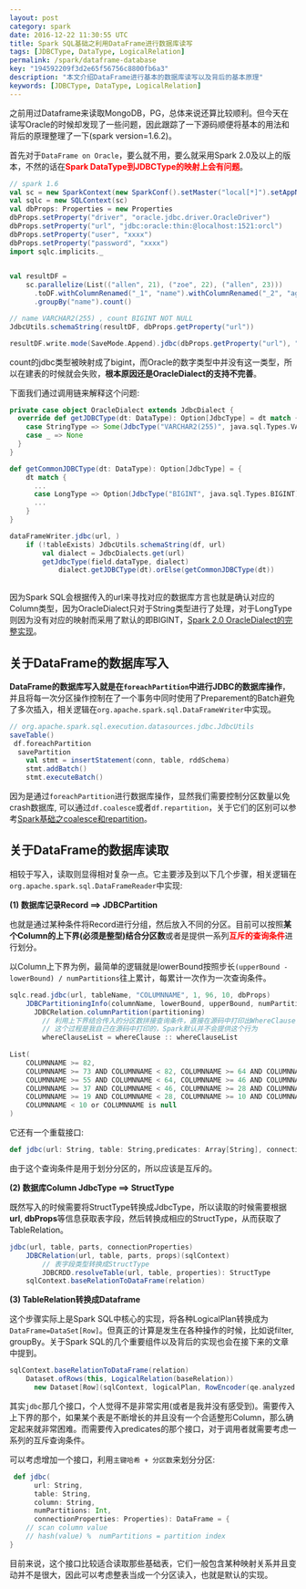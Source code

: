 ```yaml
---
layout: post
category: spark
date: 2016-12-22 11:30:55 UTC
title: Spark SQL基础之利用DataFrame进行数据库读写
tags: [JDBCType, DataType, LogicalRelation]
permalink: /spark/dataframe-database
key: "194592209f3d2e65f56756c8800fb6a3" 
description: "本文介绍DataFrame进行基本的数据库读写以及背后的基本原理"
keywords: [JDBCType, DataType, LogicalRelation]
---
```


之前用过Dataframe来读取MongoDB，PG，总体来说还算比较顺利。但今天在读写Oracle的时候却发现了一些问题，因此跟踪了一下源码顺便将基本的用法和背后的原理整理了一下(spark version=1.6.2)。

首先对于`DataFrame on Oracle`，要么就不用，要么就采用Spark 2.0及以上的版本，不然的话在<b style="color:red">Spark DataType到JDBCType的映射上会有问题</b>。

```scala
// spark 1.6
val sc = new SparkContext(new SparkConf().setMaster("local[*]").setAppName("Oracle Connection"))
val sqlc = new SQLContext(sc)
val dbProps: Properties = new Properties
dbProps.setProperty("driver", "oracle.jdbc.driver.OracleDriver")
dbProps.setProperty("url", "jdbc:oracle:thin:@localhost:1521:orcl")
dbProps.setProperty("user", "xxxx")
dbProps.setProperty("password", "xxxx")
import sqlc.implicits._

  
val resultDF =
    sc.parallelize(List(("allen", 21), ("zoe", 22), ("allen", 23)))
      .toDF.withColumnRenamed("_1", "name").withColumnRenamed("_2", "age")
      .groupBy("name").count()

// name VARCHAR2(255) , count BIGINT NOT NULL
JdbcUtils.schemaString(resultDF, dbProps.getProperty("url"))

resultDF.write.mode(SaveMode.Append).jdbc(dbProps.getProperty("url"), "xxxx", dbProps)
```

count的jdbc类型被映射成了bigint，而Oracle的数字类型中并没有这一类型，所以在建表的时候就会失败，<b class="highlight">根本原因还是OracleDialect的支持不完善</b>。

下面我们通过调用链来解释这个问题:

```scala
private case object OracleDialect extends JdbcDialect {
  override def getJDBCType(dt: DataType): Option[JdbcType] = dt match {
    case StringType => Some(JdbcType("VARCHAR2(255)", java.sql.Types.VARCHAR))
    case _ => None
  }
}
```
```scala
def getCommonJDBCType(dt: DataType): Option[JdbcType] = {
    dt match {
      ...
      case LongType => Option(JdbcType("BIGINT", java.sql.Types.BIGINT))
      ...
    }
}

dataFrameWriter.jdbc(url, )
    if (!tableExists) JdbcUtils.schemaString(df, url)
        val dialect = JdbcDialects.get(url)
        getJdbcType(field.dataType, dialect)
            dialect.getJDBCType(dt).orElse(getCommonJDBCType(dt))
            
```

因为Spark SQL会根据传入的url来寻找对应的数据库方言也就是确认对应的Column类型，因为OracleDialect只对于String类型进行了处理，对于LongType则因为没有对应的映射而采用了默认的即BIGINT，[Spark 2.0 OracleDialect的完整实现](https://github.com/apache/spark/blob/branch-2.1/sql/core/src/main/scala/org/apache/spark/sql/jdbc/OracleDialect.scala)。


## 关于DataFrame的数据库写入

<b class="highlight">DataFrame的数据库写入就是在`foreachPartition`中进行JDBC的数据库操作</b>，并且将每一次分区操作控制在了一个事务中同时使用了Preparement的Batch避免了多次插入，相关逻辑在`org.apache.spark.sql.DataFrameWriter`中实现。

```scala
// org.apache.spark.sql.execution.datasources.jdbc.JdbcUtils
saveTable()
 df.foreachPartition
  savePartition
    val stmt = insertStatement(conn, table, rddSchema)
    stmt.addBatch()
    stmt.executeBatch()
```

因为是通过`foreachPartition`进行数据库操作，显然我们需要控制分区数量以免crash数据库, 可以通过`df.coalesce`或者`df.repartition`，关于它们的区别可以参考[Spark基础之coalesce和repartition](/spark/partitions/coalesce-repartition)。

## 关于DataFrame的数据库读取

相较于写入，读取则显得相对复杂一点。它主要涉及到以下几个步骤，相关逻辑在`org.apache.spark.sql.DataFrameReader`中实现:

<b class="highlight">(1) 数据库记录Record ==> JDBCPartition</b>

也就是通过某种条件将Record进行分组，然后放入不同的分区。目前可以按照**某个Column的上下界(必须是整型)结合分区数**或者是提供一系列<b style="color:red">互斥的查询条件</b>进行划分。

以Column上下界为例，最简单的逻辑就是lowerBound按照步长`(upperBound - lowerBound) / numPartitions`往上累计，每累计一次作为一次查询条件。

```scala
sqlc.read.jdbc(url, tableName, "COLUMNNAME", 1, 96, 10, dbProps)
    JDBCPartitioningInfo(columnName, lowerBound, upperBound, numPartitions)
      JDBCRelation.columnPartition(partitioning)
        // 利用上下界结合传入的分区数拼接查询条件，直接在源码中打印出WhereClause
        // 这个过程是我自己在源码中打印的，Spark默认并不会提供这个行为
        whereClauseList = whereClause :: whereClauseList
        
List(
    COLUMNNAME >= 82, 
    COLUMNNAME >= 73 AND COLUMNNAME < 82, COLUMNNAME >= 64 AND COLUMNNAME < 73,      
    COLUMNNAME >= 55 AND COLUMNNAME < 64, COLUMNNAME >= 46 AND COLUMNNAME < 55,      
    COLUMNNAME >= 37 AND COLUMNNAME < 46, COLUMNNAME >= 28 AND COLUMNNAME < 37,      
    COLUMNNAME >= 19 AND COLUMNNAME < 28, COLUMNNAME >= 10 AND COLUMNNAME < 19,      
    COLUMNNAME < 10 or COLUMNNAME is null
)
```

它还有一个重载接口: 

```scala
def jdbc(url: String, table: String,predicates: Array[String], connectionProperties: Properties): DataFrame
```

由于这个查询条件是用于划分分区的，所以应该是互斥的。

<b class="highlight">(2) 数据库Column JdbcType ==> StructType</b>

既然写入的时候需要将StructType转换成JdbcType，所以读取的时候需要根据**url**, **dbProps**等信息获取表字段，然后转换成相应的StructType，从而获取了TableRelation。

```scala
jdbc(url, table, parts, connectionProperties)
    JDBCRelation(url, table, parts, props)(sqlContext)
        // 表字段类型转换成StructType
        JDBCRDD.resolveTable(url, table, properties): StructType
    sqlContext.baseRelationToDataFrame(relation)        
```

<b class="highlight">(3) TableRelation转换成Dataframe</b>

这个步骤实际上是Spark SQL中核心的实现，将各种LogicalPlan转换成为`DataFrame=DataSet[Row]`。但真正的计算是发生在各种操作的时候，比如说filter, groupBy。关于Spark SQL的几个重要组件以及背后的实现也会在接下来的文章中提到。

```scala
sqlContext.baseRelationToDataFrame(relation)        
    Dataset.ofRows(this, LogicalRelation(baseRelation))
      new Dataset[Row](sqlContext, logicalPlan, RowEncoder(qe.analyzed.schema))
```

其实`jdbc`那几个接口，个人觉得不是非常实用(或者是我并没有感受到)。需要传入上下界的那个，如果某个表是不断增长的并且没有一个合适整形Column，那么确定起来就非常困难。而需要传入predicates的那个接口，对于调用者就需要考虑一系列的互斥查询条件。

可以考虑增加一个接口，利用`主键哈希 + 分区数`来划分分区:

```scala
 def jdbc(
      url: String,
      table: String,
      column: String,
      numPartitions: Int,
      connectionProperties: Properties): DataFrame = { 
    // scan column value    
    // hash(value) %  numPartitions = partition index
}
```

目前来说，这个接口比较适合读取那些基础表，它们一般包含某种映射关系并且变动并不是很大，因此可以考虑整表当成一个分区读入，也就是默认的实现。




